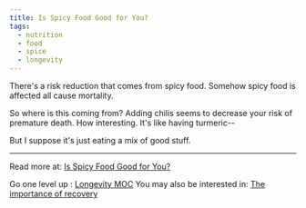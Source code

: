 ```yaml
---
title: Is Spicy Food Good for You?
tags:
  - nutrition
  - food
  - spice
  - longevity
---
```

There's a risk reduction that comes from spicy food.
Somehow spicy food is affected all cause mortality.

So where is this coming from? 
Adding chilis seems to decrease your risk of premature death.
How interesting.
It's like having turmeric-- 

But I suppose it's just eating a mix of good stuff.

----

Read more at: [Is Spicy Food Good for You?](https://nutritionfacts.org/video/is-spicy-food-good-for-you/?subscriber=true&mc_cid=6696d9f262)

Go one level up : [Longevity MOC](Maps/Longevity%20MOC.md)
You may also be interested in: [The importance of recovery](Notes/The%20importance%20of%20recovery.md)